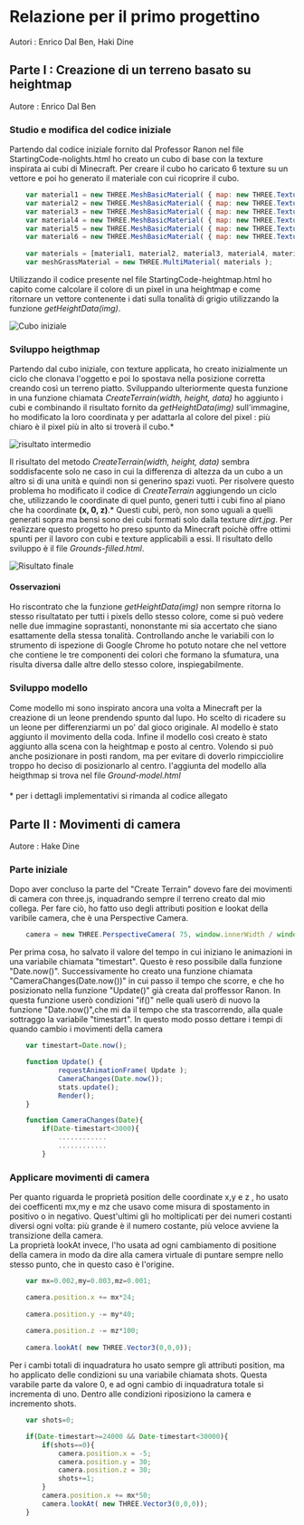 # Relazione per il primo progettino
Autori : Enrico Dal Ben, Haki Dine

## Parte I : Creazione di un terreno basato su heightmap
Autore : Enrico Dal Ben

### Studio e modifica del codice iniziale
Partendo dal codice iniziale fornito dal Professor Ranon nel file StartingCode-nolights.html ho creato un cubo di base con la texture inspirata ai cubi di Minecraft.
Per creare il cubo ho caricato 6 texture su un vettore e poi ho generato il materiale con cui ricoprire il cubo.
```javascript
  	var material1 = new THREE.MeshBasicMaterial( { map: new THREE.TextureLoader().load('textures/border.jpg') } );
	var material2 = new THREE.MeshBasicMaterial( { map: new THREE.TextureLoader().load('textures/border.jpg') } );
	var material3 = new THREE.MeshBasicMaterial( { map: new THREE.TextureLoader().load('textures/grass.jpg') } );
	var material4 = new THREE.MeshBasicMaterial( { map: new THREE.TextureLoader().load('textures/dirt.jpg') } );
	var material5 = new THREE.MeshBasicMaterial( { map: new THREE.TextureLoader().load('textures/border.jpg') } );
	var material6 = new THREE.MeshBasicMaterial( { map: new THREE.TextureLoader().load('textures/border.jpg') } );
  
	var materials = [material1, material2, material3, material4, material5, material6];
	var meshGrassMaterial = new THREE.MultiMaterial( materials );
```
Utilizzando il codice presente nel file StartingCode-heightmap.html ho capito come calcolare il colore di un pixel in una heightmap e come ritornare un vettore contenente i dati sulla tonalità di grigio utilizzando la funzione *getHeightData(img)*.

![Cubo iniziale](img/cubo.jpg)

### Sviluppo heigthmap
Partendo dal cubo iniziale, con texture applicata, ho creato inizialmente un ciclo che clonava l'oggetto e poi lo spostava nella posizione corretta creando così un terreno piatto.
Sviluppando ulteriormente questa funzione in una funzione chiamata *CreateTerrain(width, height, data)* ho aggiunto i cubi e combinando il risultato fornito da *getHeightData(img)* sull'immagine, ho modificato la loro coordinata y per adattarla al colore del pixel : più chiaro è il pixel più in alto si troverà il cubo.\*

![risultato intermedio](img/complete.jpg)

Il risultato del metodo *CreateTerrain(width, height, data)* sembra soddisfacente solo ne caso in cui la differenza di altezza da un cubo a un altro si di una unità e quindi non si generino spazi vuoti.
Per risolvere questo problema ho modificato il codice di *CreateTerrain* aggiungendo un ciclo che, utilizzando le coordinate di quel punto, generi tutti i cubi fino al piano che ha coordinate **(x, 0, z)**.\*
Questi cubi, però, non sono uguali a quelli generati sopra ma bensi sono dei cubi formati solo dalla texture *dirt.jpg*.
Per realizzare questo progetto ho preso spunto da Minecraft poichè offre ottimi spunti per il lavoro con cubi e texture applicabili a essi.
Il risultato dello sviluppo è il file *Grounds-filled.html*.

![Risultato finale](img/complete2.jpg)

#### Osservazioni
Ho riscontrato che la funzione *getHeightData(img)* non sempre ritorna lo stesso risultatato per tutti i pixels dello stesso colore, come si può vedere nelle due immagine soprastanti, nononstante mi sia accertato che siano esattamente della stessa tonalità.
Controllando anche le variabili con lo strumento di ispezione di Google Chrome ho potuto notare che nel vettore che contiene le tre componenti dei colori che formano la sfumatura, una risulta diversa dalle altre dello stesso colore, inspiegabilmente.

### Sviluppo modello
Come modello mi sono inspirato ancora una volta a Minecraft per la creazione di un leone prendendo spunto dal lupo.
Ho scelto di ricadere su un leone per differenziarmi un po' dal gioco originale.
Al modello è stato aggiunto il movimento della coda.
Infine il modello così creato è stato aggiunto alla scena con la heightmap e posto al centro.
Volendo si può anche posizionare in posti random, ma per evitare di doverlo rimpicciolire troppo ho deciso di posizionarlo al centro.
l'aggiunta del modello alla heigthmap si trova nel file *Ground-model.html*

####
\* per i dettagli implementativi si rimanda al codice allegato

## Parte II : Movimenti di camera 
Autore : Hake Dine

### Parte iniziale 
Dopo aver concluso la parte del "Create Terrain" dovevo fare dei movimenti di camera con three.js, inquadrando sempre il terreno creato dal mio collega. Per fare ciò, ho fatto uso degli attributi position e lookat della varibile camera, che è una Perspective Camera.
  
```javascript
  	camera = new THREE.PerspectiveCamera( 75, window.innerWidth / window.innerHeight, 0.1, 1000 );
```
Per prima cosa, ho salvato il valore del tempo in cui iniziano le animazioni in una variabile chiamata "timestart". Questo è reso possibile dalla funzione "Date.now()". Successivamente ho creato una funzione chiamata "CameraChanges(Date.now())" in cui passo il tempo che scorre, e che ho posizionato nella funzione 
"Update()" già creata dal proffessor Ranon. In questa funzione userò condizioni "if()" nelle quali userò di nuovo la funzione "Date.now()",che mi da il tempo che sta trascorrendo, alla quale sottraggo la variabile "timestart". In questo modo  posso dettare i tempi di quando cambio i movimenti della camera

```javascript
	var timestart=Date.now();
```	
```javascript	
	function Update() {
			requestAnimationFrame( Update );
			CameraChanges(Date.now());
			stats.update();
			Render();
	}
```
```javascript	
	function CameraChanges(Date){
		if(Date-timestart<3000){
			............
			............
		}
```

### Applicare movimenti di camera

Per quanto riguarda le proprietà position delle coordinate x,y e z , ho usato dei coefficenti mx,my e mz che usavo come misura di spostamento in positivo o in negativo. 
Quest'ultimi gli ho moltiplicati per dei numeri costanti diversi ogni volta: più grande è il numero costante, più veloce avviene la transizione della camera.  
La proprietà lookAt invece, l'ho usata ad ogni cambiamento di positione della camera in modo da dire alla camera virtuale di puntare sempre nello stesso punto, che in questo caso è l'origine.
 
```javascript
	var mx=0.002,my=0.003,mz=0.001;
```	
```javascript	
	camera.position.x += mx*24;
	
	camera.position.y -= my*40;
	
	camera.position.z -= mz*100;
	
	camera.lookAt( new THREE.Vector3(0,0,0));
```

Per i cambi totali di inquadratura ho usato sempre gli attributi position, ma ho applicato delle condizioni su una variabile chiamata shots. Questa varabile parte da valore 0, e ad
ogni cambio di inquadratura totale si incrementa di uno. Dentro alle condizioni riposiziono la camera e incremento shots. 
 
```javascript
	var shots=0;
```	
```javascript	
	if(Date-timestart>=24000 && Date-timestart<30000){
		if(shots==0){
			camera.position.x = -5;
			camera.position.y = 30;
			camera.position.z = 30;
			shots+=1;		
		}	
		camera.position.x += mx*50;
		camera.lookAt( new THREE.Vector3(0,0,0));
	}
```

